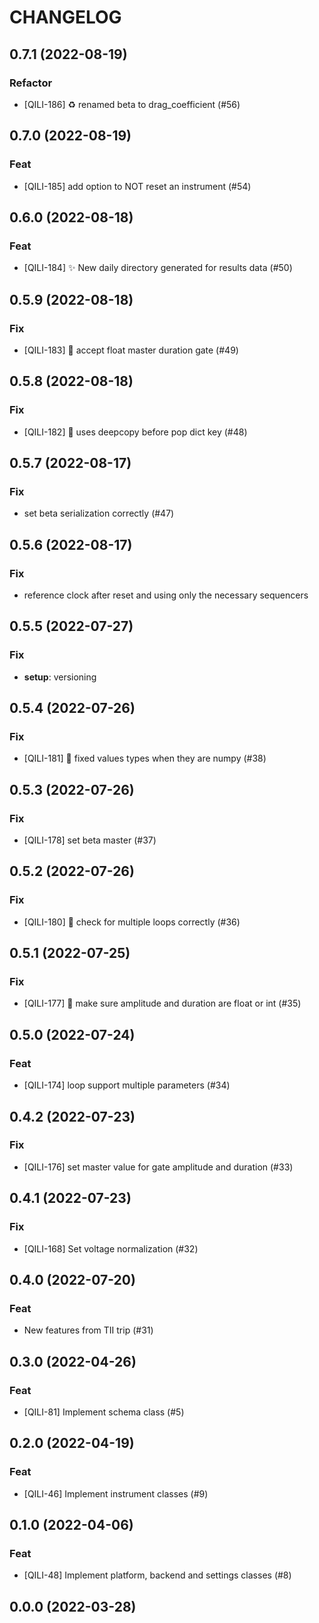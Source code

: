 # CHANGELOG

## 0.7.1 (2022-08-19)

### Refactor

- [QILI-186] :recycle: renamed beta to drag_coefficient (#56)

## 0.7.0 (2022-08-19)

### Feat

- [QILI-185] add option to NOT reset an instrument (#54)

## 0.6.0 (2022-08-18)

### Feat

- [QILI-184] :sparkles: New daily directory generated for results data (#50)

## 0.5.9 (2022-08-18)

### Fix

- [QILI-183] :bug: accept float master duration gate (#49)

## 0.5.8 (2022-08-18)

### Fix

-  [QILI-182] :bug: uses deepcopy before pop dict key (#48)

## 0.5.7 (2022-08-17)

### Fix

- set beta serialization correctly (#47)

## 0.5.6 (2022-08-17)

### Fix

- reference clock after reset and using only the necessary sequencers

## 0.5.5 (2022-07-27)

### Fix

- **setup**: versioning

## 0.5.4 (2022-07-26)

### Fix

- [QILI-181] :bug: fixed values types when they are numpy (#38)

## 0.5.3 (2022-07-26)

### Fix

- [QILI-178] set beta master (#37)

## 0.5.2 (2022-07-26)

### Fix

- [QILI-180] :bug: check for multiple loops correctly (#36)

## 0.5.1 (2022-07-25)

### Fix

- [QILI-177] :bug: make sure amplitude and duration are float or int (#35)

## 0.5.0 (2022-07-24)

### Feat

- [QILI-174] loop support multiple parameters (#34)

## 0.4.2 (2022-07-23)

### Fix

- [QILI-176] set master value for gate amplitude and duration (#33)

## 0.4.1 (2022-07-23)

### Fix

- [QILI-168] Set voltage normalization (#32)

## 0.4.0 (2022-07-20)

### Feat

- New features from TII trip (#31)

## 0.3.0 (2022-04-26)

### Feat

- \[QILI-81\] Implement schema class (#5)

## 0.2.0 (2022-04-19)

### Feat

- \[QILI-46\] Implement instrument classes (#9)

## 0.1.0 (2022-04-06)

### Feat

- \[QILI-48\] Implement platform, backend and settings classes (#8)

## 0.0.0 (2022-03-28)
